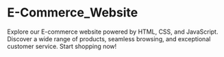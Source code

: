 # E-Commerce_Website
Explore our E-commerce website powered by HTML, CSS, and JavaScript. Discover a wide range of products, seamless browsing, and exceptional customer service. Start shopping now!
